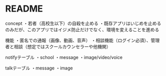 # README

concept
・若者（高校生以下）の自殺を止める
・既存アプリはいじめを止めるのみだが、このアプリではイジメ防止だけでなく、環境を変えることを進める

機能
・匿名での通報（画像、動画、音声）
・相談機能（ログイン必須）、管理者と相談（想定ではスクールカウンセラーや他機関）

notifyテーブル
・school
・message
・image/video/voice


talkテーブル
・message
・image

